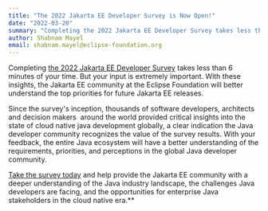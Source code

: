 ```yaml
---
title: "The 2022 Jakarta EE Developer Survey is Now Open!"
date: "2022-03-20"
summary: "Completing the 2022 Jakarta EE Developer Survey takes less than 6 minutes of your time. But your input is extremely important."
author: Shabnam Mayel
email: shabnam.mayel@eclipse-foundation.org
---
```


Completing [the 2022 Jakarta EE Developer Survey](https://www.surveymonkey.com/r/ZHS38NK) takes less than 6 minutes of your time. But your input is extremely important. With these insights, the Jakarta EE community at the Eclipse Foundation will better understand the top priorities for future Jakarta EE releases.

Since the survey's inception, thousands of software developers, architects and decision makers  around the world provided critical insights into the state of cloud native java development globally, a clear indication the Java developer community recognizes the value of the survey results. With your feedback, the entire Java ecosystem will have a better understanding of the requirements, priorities, and perceptions in the global Java developer community. 

[Take the survey today](https://www.surveymonkey.com/r/ZHS38NK) and help provide the Jakarta EE community with a deeper understanding of the Java industry landscape, the challenges Java developers are facing, and the opportunities for enterprise Java stakeholders in the cloud native era.**